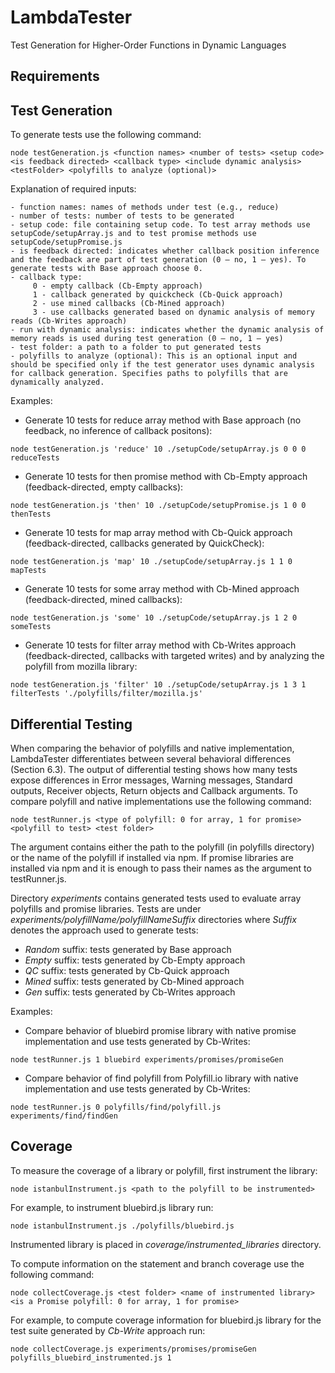 # LambdaTester
Test Generation for Higher-Order Functions in Dynamic Languages

## Requirements

## Test Generation
To generate tests use the following command:

`node testGeneration.js <function names> <number of tests> <setup code> <is feedback directed> <callback type> <include dynamic analysis> <testFolder> <polyfills to analyze (optional)>`


Explanation of required inputs:


    - function names: names of methods under test (e.g., reduce)
    - number of tests: number of tests to be generated
    - setup code: file containing setup code. To test array methods use setupCode/setupArray.js and to test promise methods use setupCode/setupPromise.js 
    - is feedback directed: indicates whether callback position inference and the feedback are part of test generation (0 – no, 1 – yes). To generate tests with Base approach choose 0.
    - callback type: 
         0 - empty callback (Cb-Empty approach)
         1 - callback generated by quickcheck (Cb-Quick approach) 
         2 - use mined callbacks (Cb-Mined approach)
         3 - use callbacks generated based on dynamic analysis of memory reads (Cb-Writes approach)
    - run with dynamic analysis: indicates whether the dynamic analysis of memory reads is used during test generation (0 – no, 1 – yes)
    - test folder: a path to a folder to put generated tests
    - polyfills to analyze (optional): This is an optional input and should be specified only if the test generator uses dynamic analysis for callback generation. Specifies paths to polyfills that are dynamically analyzed.

Examples:

- Generate 10 tests for reduce array method with Base approach (no feedback, no inference of callback positons):

`node testGeneration.js 'reduce' 10 ./setupCode/setupArray.js 0 0 0 reduceTests`

- Generate 10 tests for then promise method with Cb-Empty approach (feedback-directed, empty callbacks):

`node testGeneration.js 'then' 10 ./setupCode/setupPromise.js 1 0 0 thenTests`

- Generate 10 tests for map array method with Cb-Quick approach (feedback-directed, callbacks generated by QuickCheck):

`node testGeneration.js 'map' 10 ./setupCode/setupArray.js 1 1 0 mapTests`

- Generate 10 tests for some array method with Cb-Mined approach (feedback-directed, mined callbacks):

`node testGeneration.js 'some' 10 ./setupCode/setupArray.js 1 2 0 someTests`

- Generate 10 tests for filter array method with Cb-Writes approach (feedback-directed, callbacks with targeted writes) and by analyzing the polyfill from mozilla library:

`node testGeneration.js 'filter' 10 ./setupCode/setupArray.js 1 3 1 filterTests './polyfills/filter/mozilla.js'`

## Differential Testing

When comparing the behavior of polyfills and native implementation, LambdaTester differentiates between several behavioral differences (Section 6.3). The output of differential testing shows how many tests expose differences in Error messages, Warning messages, Standard outputs, Receiver objects, Return objects and Callback arguments. To compare polyfill and native implementations use the following command:

`node testRunner.js <type of polyfill: 0 for array, 1 for promise> <polyfill to test> <test folder>`

The *<polyfill to test>* argument contains either the path to the polyfill (in polyfills directory) or the name of the polyfill if installed via npm. If promise libraries are installed via npm and it is enough to pass their names as the argument to testRunner.js.
 
Directory *experiments* contains generated tests used to evaluate array polyfills and promise libraries. Tests are under *experiments/polyfillName/polyfillNameSuffix* directories where *Suffix* denotes the approach used to generate tests:

- *Random* suffix: tests generated by Base approach
- *Empty* suffix: tests generated by Cb-Empty approach
- *QC* suffix: tests generated by Cb-Quick approach
- *Mined* suffix: tests generated by Cb-Mined approach
- *Gen* suffix: tests generated by Cb-Writes approach

Examples:

- Compare behavior of bluebird promise library with native promise implementation and use tests generated by Cb-Writes:

`node testRunner.js 1 bluebird experiments/promises/promiseGen`

- Compare behavior of find polyfill from Polyfill.io library with native implementation and use tests generated by Cb-Writes:

`node testRunner.js 0 polyfills/find/polyfill.js experiments/find/findGen`


## Coverage

To measure the coverage of a library or polyfill, first instrument the library:

`node istanbulInstrument.js <path to the polyfill to be instrumented>`

For example, to instrument bluebird.js library run:

`node istanbulInstrument.js ./polyfills/bluebird.js`

Instrumented library is placed in *coverage/instrumented_libraries* directory.

To compute information on the statement and branch coverage use the following command:

`node collectCoverage.js <test folder> <name of instrumented library> <is a Promise polyfill: 0 for array, 1 for promise>`

For example, to compute coverage information for bluebird.js library for the test suite generated by *Cb-Write* approach run:

`node collectCoverage.js experiments/promises/promiseGen polyfills_bluebird_instrumented.js 1`





